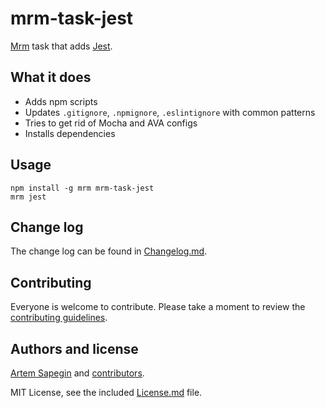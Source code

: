 # mrm-task-jest

[Mrm](https://github.com/sapegin/mrm) task that adds [Jest](https://facebook.github.io/jest/).

## What it does

* Adds npm scripts
* Updates `.gitignore`, `.npmignore`, `.eslintignore` with common patterns
* Tries to get rid of Mocha and AVA configs
* Installs dependencies

## Usage

```
npm install -g mrm mrm-task-jest
mrm jest
```

## Change log

The change log can be found in [Changelog.md](Changelog.md).

## Contributing

Everyone is welcome to contribute. Please take a moment to review the [contributing guidelines](../../Contributing.md).

## Authors and license

[Artem Sapegin](http://sapegin.me) and [contributors](https://github.com/sapegin/mrm-tasks/graphs/contributors).

MIT License, see the included [License.md](License.md) file.
